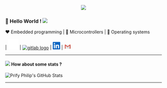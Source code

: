<p align="center">
  <img src="https://media.giphy.com/media/hrRJ41JB2zlgZiYcCw/giphy.gif">
</p>
  
### 👋 Hello World !  <img src="https://github.com/TheDudeThatCode/TheDudeThatCode/blob/master/Assets/Earth.gif" width="24px">
  
:heart: Embedded programming | :black_heart: Microcontrollers | :blue_heart: Operating systems
  


| [<img src="https://raw.githubusercontent.com/Delta456/Delta456/master/img/github.png" alt="github logo" width="34">](https://github.com/PavolKostolansky) |  [<img src="https://raw.githubusercontent.com/Delta456/Delta456/master/img/gitlab.png" alt="gitlab logo" width="24">](https://gitlab.com/PavolKostolansky/) |  [<img src="https://github.com/Amchuz/Amchuz/blob/master/linkedin.jpeg" alt="linkedin logo" width="24">](https://www.linkedin.com/in/pavol-kostolansky-0204a214a/) |  [<img src="https://github.com/Amchuz/Amchuz/blob/master/gmail.jpeg" alt="gmail logo" width="24">](pavol.kostolansky@gmail.com)

----

#### <img src="https://media.giphy.com/media/VgCDAzcKvsR6OM0uWg/giphy.gif" width="50"> How about some stats ?
  
   
![Prify Philip's GitHub Stats](https://github-readme-stats.vercel.app/api?username=PavolKostolansky&hide=["stars"]&show_icons=true)

-------
